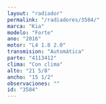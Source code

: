 ```yaml
---
layout: "radiador"
permalink: "/radiadores/3584/"
marca: "Kia"
modelo: "Forte"
ano: "2016"
motor: "L4 1.8 2.0"
transmision: "Automática"
parte: "4113412"
clima: "Con clima"
alto: "21 5/8"
ancho: "15 1/2"
observaciones: ""
id: "3584"
---
```


